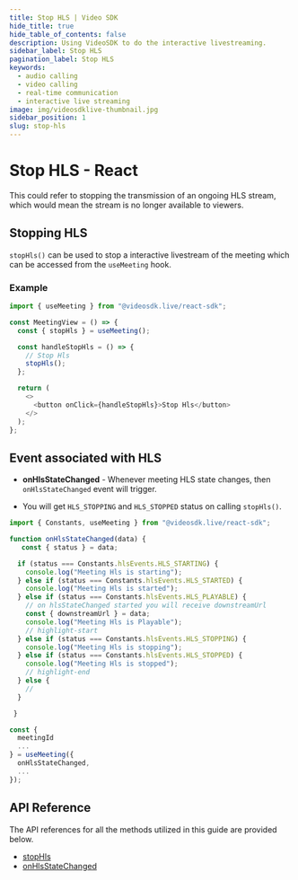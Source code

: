 ```yaml
---
title: Stop HLS | Video SDK
hide_title: true
hide_table_of_contents: false
description: Using VideoSDK to do the interactive livestreaming.
sidebar_label: Stop HLS
pagination_label: Stop HLS
keywords:
  - audio calling
  - video calling
  - real-time communication
  - interactive live streaming
image: img/videosdklive-thumbnail.jpg
sidebar_position: 1
slug: stop-hls
---
```


# Stop HLS - React

This could refer to stopping the transmission of an ongoing HLS stream, which would mean the stream is no longer available to viewers.

## Stopping HLS

`stopHls()` can be used to stop a interactive livestream of the meeting which can be accessed from the `useMeeting` hook.

### Example

```js
import { useMeeting } from "@videosdk.live/react-sdk";

const MeetingView = () => {
  const { stopHls } = useMeeting();

  const handleStopHls = () => {
    // Stop Hls
    stopHls();
  };

  return (
    <>
      <button onClick={handleStopHls}>Stop Hls</button>
    </>
  );
};
```

## Event associated with HLS

- **onHlsStateChanged** - Whenever meeting HLS state changes, then `onHlsStateChanged` event will trigger.

- You will get `HLS_STOPPING` and `HLS_STOPPED` status on calling `stopHls()`.

```js
import { Constants, useMeeting } from "@videosdk.live/react-sdk";

function onHlsStateChanged(data) {
   const { status } = data;

  if (status === Constants.hlsEvents.HLS_STARTING) {
    console.log("Meeting Hls is starting");
  } else if (status === Constants.hlsEvents.HLS_STARTED) {
    console.log("Meeting Hls is started");
  } else if (status === Constants.hlsEvents.HLS_PLAYABLE) {
    // on hlsStateChanged started you will receive downstreamUrl
    const { downstreamUrl } = data;
    console.log("Meeting Hls is Playable");
    // highlight-start
  } else if (status === Constants.hlsEvents.HLS_STOPPING) {
    console.log("Meeting Hls is stopping");
  } else if (status === Constants.hlsEvents.HLS_STOPPED) {
    console.log("Meeting Hls is stopped");
    // highlight-end
  } else {
    //
  }

 }

const {
  meetingId
  ...
} = useMeeting({
  onHlsStateChanged,
  ...
});

```

## API Reference

The API references for all the methods utilized in this guide are provided below.

- [stopHls](/react/api/sdk-reference/use-meeting/methods#stophls)
- [onHlsStateChanged](/react/api/sdk-reference/use-meeting/events#onhlsstatechanged)
